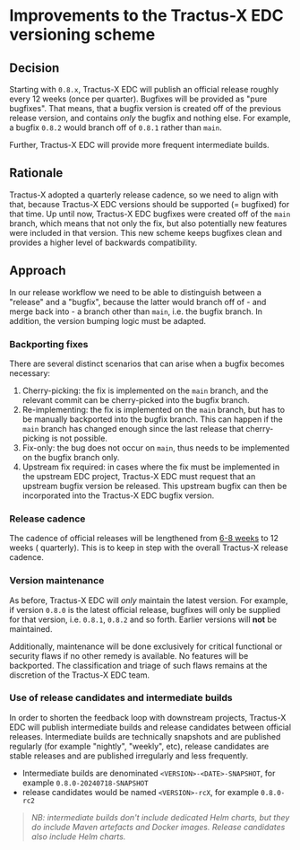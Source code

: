 # Improvements to the Tractus-X EDC versioning scheme

## Decision

Starting with `0.8.x`, Tractus-X EDC will publish an official release roughly every 12 weeks (once per quarter).
Bugfixes will be provided as "pure bugfixes". That means, that a bugfix version is created off of the previous release
version, and contains _only_ the bugfix and nothing else. For example, a bugfix `0.8.2` would branch off of `0.8.1`
rather than `main`.

Further, Tractus-X EDC will provide more frequent intermediate builds.

## Rationale

Tractus-X adopted a quarterly release cadence, so we need to align with that, because Tractus-X EDC versions should be
supported (= bugfixed) for that time.
Up until now, Tractus-X EDC bugfixes were created off of the `main` branch, which means that not only the fix, but also
potentially new features were included in that version. This new scheme keeps bugfixes clean and provides a higher level
of backwards compatibility.

## Approach

In our release workflow we need to be able to distinguish between a "release" and a "bugfix", because the latter would
branch off of - and merge back into - a branch other than `main`, i.e. the bugfix branch. In addition, the version
bumping logic must be adapted.

### Backporting fixes

There are several distinct scenarios that can arise when a bugfix becomes necessary:

1. Cherry-picking: the fix is implemented on the `main` branch, and the relevant commit can be cherry-picked into
   the bugfix branch.
2. Re-implementing: the fix is implemented on the `main` branch, but has to be manually backported into the bugfix
   branch. This can happen if the `main` branch has changed enough since the last release that cherry-picking is
   not possible.
3. Fix-only: the bug does not occur on `main`, thus needs to be implemented on the bugfix branch only.
4. Upstream fix required: in cases where the fix must be implemented in the upstream EDC project, Tractus-X EDC must
   request that an upstream bugfix version be released. This upstream bugfix can then be incorporated into the Tractus-X
   EDC bugfix version.

### Release cadence

The cadence of official releases will be lengthened from [6-8 weeks](../2024-04-11_txedc_release_train) to 12 weeks (
quarterly). This is to keep in step with the overall Tractus-X release cadence.

### Version maintenance

As before, Tractus-X EDC will _only_ maintain the latest version. For example, if version `0.8.0` is the latest
official release, bugfixes will only be supplied for that version, i.e. `0.8.1`, `0.8.2` and so forth. Earlier versions
will **not** be maintained.

Additionally, maintenance will be done exclusively for critical functional or security flaws if no other remedy is
available. No features will be backported. The classification and triage of such flaws remains at the discretion of the
Tractus-X EDC team.

### Use of release candidates and intermediate builds

In order to shorten the feedback loop with downstream projects, Tractus-X EDC will publish intermediate builds and
release candidates between official releases. Intermediate builds are technically snapshots and are published
regularly (for example "nightly", "weekly", etc), release candidates are stable releases and are published irregularly
and less frequently.

- Intermediate builds are denominated `<VERSION>-<DATE>-SNAPSHOT`, for example `0.8.0-20240718-SNAPSHOT`
- release candidates would be named `<VERSION>-rcX`, for example `0.8.0-rc2`

> _NB: intermediate builds don't include dedicated Helm charts, but they do include Maven artefacts and
Docker images. Release candidates also include Helm charts._